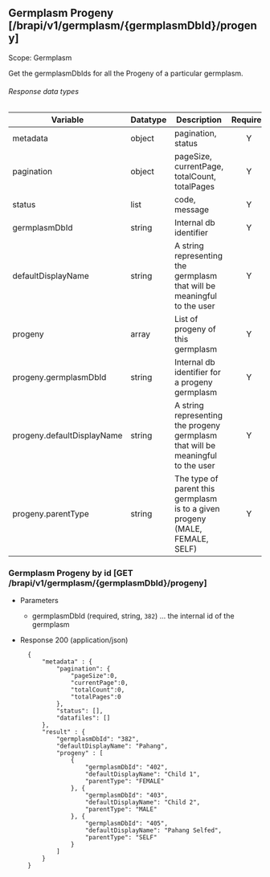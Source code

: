 ## Germplasm Progeny [/brapi/v1/germplasm/{germplasmDbId}/progeny]
Scope: Germplasm

Get the germplasmDbIds for all the Progeny of a particular germplasm.

###### Response data types
|Variable|Datatype|Description|Required|  
|------|------|------|:-----:|
|metadata|object|pagination, status|Y|
|pagination|object|pageSize, currentPage, totalCount, totalPages|Y|
|status|list|code, message|Y|
|germplasmDbId|string|Internal db identifier|Y|
|defaultDisplayName|string|A string representing the germplasm that will be meaningful to the user|Y|
|progeny|array|List of progeny of this germplasm|Y|
|progeny.germplasmDbId|string|Internal db identifier for a progeny germplasm|Y|
|progeny.defaultDisplayName|string|A string representing the progeny germplasm that will be meaningful to the user|Y|
|progeny.parentType|string|The type of parent this germplasm is to a given progeny (MALE, FEMALE, SELF)|Y|



### Germplasm Progeny by id [GET /brapi/v1/germplasm/{germplasmDbId}/progeny]
+ Parameters
   + germplasmDbId (required, string, `382`) ... the internal id of the germplasm
+ Response 200 (application/json)
    
        { 
            "metadata" : {
                "pagination": {
                    "pageSize":0, 
                    "currentPage":0, 
                    "totalCount":0, 
                    "totalPages":0 
                },
                "status": [],
                "datafiles": []
            },
            "result" : {
                "germplasmDbId": "382",
                "defaultDisplayName": "Pahang",
                "progeny" : [
                    {
                        "germplasmDbId": "402",
                        "defaultDisplayName": "Child 1",
                        "parentType": "FEMALE"
                    }, {
                        "germplasmDbId": "403",
                        "defaultDisplayName": "Child 2",
                        "parentType": "MALE"
                    }, { 
                        "germplasmDbId": "405",
                        "defaultDisplayName": "Pahang Selfed",
                        "parentType": "SELF"
                    }
                ]
            }
        }

